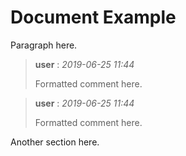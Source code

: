 <!-- @DOC {1DA} -->
<!-- $title {preprocessor info} -->
# Document Example

<!-- @SECTION {1SA} -->
Paragraph here.

<!-- @COMMENT {1CA} -->
> **user** : *2019-06-25 11:44*
>
> Formatted comment here.

<!-- @COMMENT {1CA} -->
> **user** : *2019-06-25 11:44*
>
> Formatted comment here.

<!-- @SECTION {1SB} -->
Another section here.
